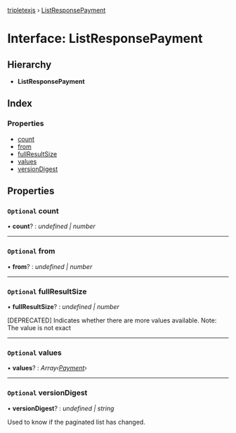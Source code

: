 [tripletexjs](../README.md) › [ListResponsePayment](listresponsepayment.md)

# Interface: ListResponsePayment

## Hierarchy

* **ListResponsePayment**

## Index

### Properties

* [count](listresponsepayment.md#optional-count)
* [from](listresponsepayment.md#optional-from)
* [fullResultSize](listresponsepayment.md#optional-fullresultsize)
* [values](listresponsepayment.md#optional-values)
* [versionDigest](listresponsepayment.md#optional-versiondigest)

## Properties

### `Optional` count

• **count**? : *undefined | number*

___

### `Optional` from

• **from**? : *undefined | number*

___

### `Optional` fullResultSize

• **fullResultSize**? : *undefined | number*

[DEPRECATED] Indicates whether there are more values available. Note: The value is not exact

___

### `Optional` values

• **values**? : *Array‹[Payment](../modules/payment.md)›*

___

### `Optional` versionDigest

• **versionDigest**? : *undefined | string*

Used to know if the paginated list has changed.
